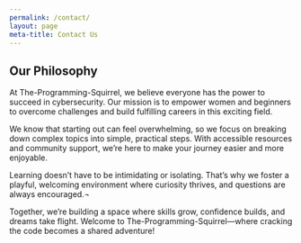 ```yaml
---
permalink: /contact/
layout: page
meta-title: Contact Us
---
```

## Our Philosophy

At The-Programming-Squirrel, we believe everyone has the power to succeed in cybersecurity. Our mission is to empower women and beginners to overcome challenges and build fulfilling careers in this exciting field.

We know that starting out can feel overwhelming, so we focus on breaking down complex topics into simple, practical steps. With accessible resources and community support, we’re here to make your journey easier and more enjoyable.

Learning doesn’t have to be intimidating or isolating. That’s why we foster a playful, welcoming environment where curiosity thrives, and questions are always encouraged.¬

Together, we’re building a space where skills grow, confidence builds, and dreams take flight. Welcome to The-Programming-Squirrel—where cracking the code becomes a shared adventure!
